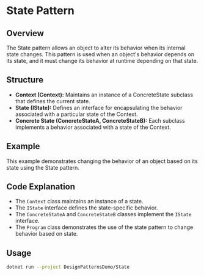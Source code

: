 # State Pattern

## Overview
The State pattern allows an object to alter its behavior when its internal state changes. This pattern is used when an object's behavior depends on its state, and it must change its behavior at runtime depending on that state.

## Structure
- **Context (Context):** Maintains an instance of a ConcreteState subclass that defines the current state.
- **State (IState):** Defines an interface for encapsulating the behavior associated with a particular state of the Context.
- **Concrete State (ConcreteStateA, ConcreteStateB):** Each subclass implements a behavior associated with a state of the Context.

## Example
This example demonstrates changing the behavior of an object based on its state using the State pattern.

## Code Explanation
- The `Context` class maintains an instance of a state.
- The `IState` interface defines the state-specific behavior.
- The `ConcreteStateA` and `ConcreteStateB` classes implement the `IState` interface.
- The `Program` class demonstrates the use of the state pattern to change behavior based on state.

## Usage
```bash
dotnet run --project DesignPatternsDemo/State

